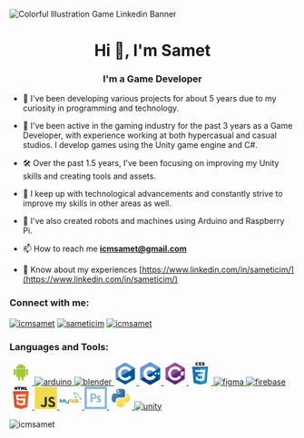 ![Colorful Illustration Game Linkedin Banner](https://user-images.githubusercontent.com/76155610/228109134-7f6a30a6-593d-4791-990c-1c724bd3e619.gif)

<h1 align="center">Hi 👋, I'm Samet</h1>
<h3 align="center">I'm a Game Developer</h3>

<!---- 👨‍💻 All of my projects are available at [https://icmsamet.itch.io/](https://icmsamet.itch.io/)--->

- 🚀 I've been developing various projects for about 5 years due to my curiosity in programming and technology.

- 🤖 I've been active in the gaming industry for the past 3 years as a Game Developer, with experience working at both hypercasual and casual studios. I develop games using the Unity game engine and C#.

- 🛠️ Over the past 1.5 years, I've been focusing on improving my Unity skills and creating tools and assets.

- 🔭 I keep up with technological advancements and constantly strive to improve my skills in other areas as well.

- 🤖 I've also created robots and machines using Arduino and Raspberry Pi.

- 📫 How to reach me **icmsamet@gmail.com**

- 📄 Know about my experiences [https://www.linkedin.com/in/sameticim/](https://www.linkedin.com/in/sameticim/)

<h3 align="left">Connect with me:</h3>
<p align="left">
<a href="https://twitter.com/icmsamet" target="blank"><img align="center" src="https://raw.githubusercontent.com/rahuldkjain/github-profile-readme-generator/master/src/images/icons/Social/twitter.svg" alt="icmsamet" height="30" width="40" /></a>
<a href="https://linkedin.com/in/sameticim" target="blank"><img align="center" src="https://raw.githubusercontent.com/rahuldkjain/github-profile-readme-generator/master/src/images/icons/Social/linked-in-alt.svg" alt="sameticim" height="30" width="40" /></a>
<a href="https://instagram.com/icmsamet" target="blank"><img align="center" src="https://raw.githubusercontent.com/rahuldkjain/github-profile-readme-generator/master/src/images/icons/Social/instagram.svg" alt="icmsamet" height="30" width="40" /></a>
</p>

<h3 align="left">Languages and Tools:</h3>
<p align="left"> <a href="https://developer.android.com" target="_blank" rel="noreferrer"> <img src="https://raw.githubusercontent.com/devicons/devicon/master/icons/android/android-original-wordmark.svg" alt="android" width="40" height="40"/> </a> <a href="https://www.arduino.cc/" target="_blank" rel="noreferrer"> <img src="https://cdn.worldvectorlogo.com/logos/arduino-1.svg" alt="arduino" width="40" height="40"/> </a> <a href="https://www.blender.org/" target="_blank" rel="noreferrer"> <img src="https://download.blender.org/branding/community/blender_community_badge_white.svg" alt="blender" width="40" height="40"/> </a> <a href="https://www.cprogramming.com/" target="_blank" rel="noreferrer"> <img src="https://raw.githubusercontent.com/devicons/devicon/master/icons/c/c-original.svg" alt="c" width="40" height="40"/> </a> <a href="https://www.w3schools.com/cpp/" target="_blank" rel="noreferrer"> <img src="https://raw.githubusercontent.com/devicons/devicon/master/icons/cplusplus/cplusplus-original.svg" alt="cplusplus" width="40" height="40"/> </a> <a href="https://www.w3schools.com/cs/" target="_blank" rel="noreferrer"> <img src="https://raw.githubusercontent.com/devicons/devicon/master/icons/csharp/csharp-original.svg" alt="csharp" width="40" height="40"/> </a> <a href="https://www.w3schools.com/css/![Colorful Illustration Game Linkedin Banner](https://user-images.githubusercontent.com/76155610/228092793-12ffaea0-41ba-4b35-84cd-3e5fd8174c9d.png)
S" target="_blank" rel="noreferrer"> <img src="https://raw.githubusercontent.com/devicons/devicon/master/icons/css3/css3-original-wordmark.svg" alt="css3" width="40" height="40"/> </a> <a href="https://www.figma.com/" target="_blank" rel="noreferrer"> <img src="https://www.vectorlogo.zone/logos/figma/figma-icon.svg" alt="figma" width="40" height="40"/> </a> <a href="https://firebase.google.com/" target="_blank" rel="noreferrer"> <img src="https://www.vectorlogo.zone/logos/firebase/firebase-icon.svg" alt="firebase" width="40" height="40"/> </a> <a href="https://www.w3.org/html/" target="_blank" rel="noreferrer"> <img src="https://raw.githubusercontent.com/devicons/devicon/master/icons/html5/html5-original-wordmark.svg" alt="html5" width="40" height="40"/> </a> <a href="https://developer.mozilla.org/en-US/docs/Web/JavaScript" target="_blank" rel="noreferrer"> <img src="https://raw.githubusercontent.com/devicons/devicon/master/icons/javascript/javascript-original.svg" alt="javascript" width="40" height="40"/> </a> <a href="https://www.mysql.com/" target="_blank" rel="noreferrer"> <img src="https://raw.githubusercontent.com/devicons/devicon/master/icons/mysql/mysql-original-wordmark.svg" alt="mysql" width="40" height="40"/> </a> <a href="https://www.photoshop.com/en" target="_blank" rel="noreferrer"> <img src="https://raw.githubusercontent.com/devicons/devicon/master/icons/photoshop/photoshop-line.svg" alt="photoshop" width="40" height="40"/> </a> <a href="https://www.python.org" target="_blank" rel="noreferrer"> <img src="https://raw.githubusercontent.com/devicons/devicon/master/icons/python/python-original.svg" alt="python" width="40" height="40"/> </a> <a href="https://unity.com/" target="_blank" rel="noreferrer"> <img src="https://www.vectorlogo.zone/logos/unity3d/unity3d-icon.svg" alt="unity" width="40" height="40"/> </a> </p>

<p><img align="center" src="https://github-readme-stats.vercel.app/api/top-langs?username=icmsamet&show_icons=true&locale=en&layout=compact" alt="icmsamet" /></p>
